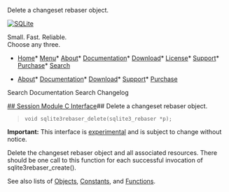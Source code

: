 




Delete a changeset rebaser object.




[![SQLite](../images/sqlite370_banner.gif)](../index.html)


Small. Fast. Reliable.  
Choose any three.


* [Home](../index.html)* [Menu](javascript:void(0))* [About](../about.html)* [Documentation](../docs.html)* [Download](../download.html)* [License](../copyright.html)* [Support](../support.html)* [Purchase](../prosupport.html)* [Search](javascript:void(0))




* [About](../about.html)* [Documentation](../docs.html)* [Download](../download.html)* [Support](../support.html)* [Purchase](../prosupport.html)






Search Documentation
Search Changelog







[## Session Module C Interface](../session/intro.html)## Delete a changeset rebaser object.


> ```
> void sqlite3rebaser_delete(sqlite3_rebaser *p); 
> 
> ```

**Important:** This interface is [experimental](../c3ref/experimental.html) and is subject to change without notice.


Delete the changeset rebaser object and all associated resources. There
should be one call to this function for each successful invocation
of sqlite3rebaser\_create().


See also lists of
 [Objects](../session/objlist.html),
 [Constants](../session/constlist.html), and
 [Functions](../session/funclist.html).


